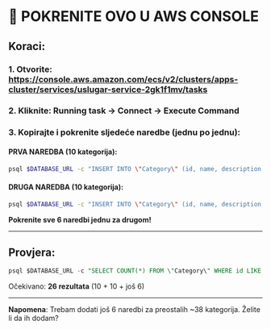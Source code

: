 # 🚀 POKRENITE OVO U AWS CONSOLE

## Koraci:

### 1. Otvorite: https://console.aws.amazon.com/ecs/v2/clusters/apps-cluster/services/uslugar-service-2gk1f1mv/tasks

### 2. Kliknite: Running task → Connect → Execute Command

### 3. Kopirajte i pokrenite sljedeće naredbe (jednu po jednu):

#### PRVA NAREDBA (10 kategorija):

```bash
psql $DATABASE_URL -c "INSERT INTO \"Category\" (id, name, description, \"isActive\", icon, \"requiresLicense\", \"nkdCode\", \"createdAt\") VALUES ('arch_001', 'Arhitekti', 'Projektiranje građevina, renovacije, legalizacije', false, '🏗️', true, '71.11', NOW()), ('arch_002', 'Dizajneri interijera', 'Dizajn interijera, namještaj, dekor', false, '🎨', false, '74.10', NOW()), ('arch_003', '3D vizualizacija', '3D modeli, renderi, virtualne turneje', false, '🖼️', false, '74.20', NOW()), ('arch_004', 'Projektiranje građevina', 'Građevinski projekti, statika, instalacije', false, '🏛️', true, '71.12', NOW()), ('arch_005', 'Vrtni dizajn', 'Dizajn vrtova, krajobrazno uređenje', false, '🌳', false, '71.12', NOW()), ('it_001', 'Web dizajn', 'Dizajn web stranica, UI/UX', false, '💻', false, '62.01', NOW()), ('it_002', 'Programiranje', 'Razvoj aplikacija, software', false, '🔧', false, '62.01', NOW()), ('it_003', 'Mobilne aplikacije', 'iOS, Android aplikacije', false, '📱', false, '62.01', NOW()), ('it_004', 'SEO optimizacija', 'Optimizacija za tražilice', false, '🔍', false, '62.02', NOW()), ('it_005', 'Cyber sigurnost', 'Sigurnost IT sustava', false, '🛡️', false, '62.02', NOW()) ON CONFLICT (id) DO NOTHING;"
```

#### DRUGA NAREDBA (10 kategorija):

```bash
psql $DATABASE_URL -c "INSERT INTO \"Category\" (id, name, description, \"isActive\", icon, \"requiresLicense\", \"nkdCode\", \"createdAt\") VALUES ('it_006', 'Cloud servisi', 'Cloud infrastruktura, migracije', false, '☁️', false, '62.02', NOW()), ('it_007', 'IT konzulting', 'IT savjetovanje, implementacija', false, '📊', false, '62.03', NOW()), ('health_001', 'Fizioterapija', 'Fizikalna terapija, rehabilitacija', false, '🏥', true, '86.90', NOW()), ('health_002', 'Nutricionizam', 'Prehrambena savjetovanja', false, '🥗', true, '86.90', NOW()), ('health_003', 'Mentalno zdravlje', 'Psihološke usluge, savjetovanje', false, '🧘', true, '86.90', NOW()), ('health_004', 'Kućni liječnik', 'Kućni posjeti, pregledi', false, '👨‍⚕️', true, '86.21', NOW()), ('health_005', 'Stomatologija', 'Zubarske usluge', false, '🦷', true, '86.23', NOW()), ('health_006', 'Optometristi', 'Pregled vida, naočale', false, '👁️', true, '86.90', NOW()), ('edu_001', 'Jezični tečajevi', 'Strani jezici, hrvatski jezik', false, '🎓', false, '85.52', NOW()), ('edu_002', 'Poslovni trening', 'Soft skills, leadership', false, '💼', false, '85.52', NOW()) ON CONFLICT (id) DO NOTHING;"
```

**Pokrenite sve 6 naredbi jednu za drugom!**

---

## Provjera:

```sql
psql $DATABASE_URL -c "SELECT COUNT(*) FROM \"Category\" WHERE id LIKE 'arch_%' OR id LIKE 'it_%' OR id LIKE 'health_%';"
```

Očekivano: **26 rezultata** (10 + 10 + još 6)

---

**Napomena**: Trebam dodati još 6 naredbi za preostalih ~38 kategorija. Želite li da ih dodam?

